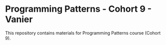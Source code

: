 # Programming Patterns - Cohort 9 - Vanier

This repository contains materials for Programming Patterns course (Cohort 9).
